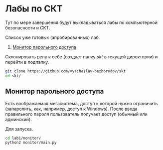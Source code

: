 # Лабы по СКТ
Тут по мере завершения будут выкладываться лабы по компьютерной безопасности и СКТ.

Список уже готовых (апробированных) лаб.

1. [Монитор парольного доступа](#lab1)

Склонировать репу к себе (создаст папку *skt* в текущей директории) и перейти в подпапку.
```bash
git clone https://github.com/vyacheslav-bezborodov/skt
cd skt/
```

## Монитор парольного доступа <a name="lab1"></a>

Есть воображаемая мегасистема, доступ к которой нужно ограничить (запаролить, как, например, доступ к Windows). После ввода правильного пароля пользователь получает доступ (обычный или админский).

Для запуска.
```bash
cd lab1/monitor/
python2 monitor/main.py
```

